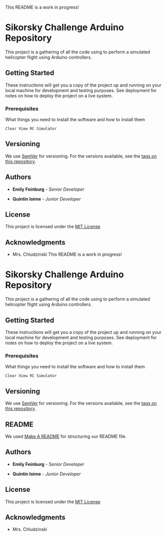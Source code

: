 This README is a work in progress!

# Sikorsky Challenge Arduino Repository

This project is a gathering of all the code using to perform a simulated helicopter flight using Arduino controllers.

## Getting Started

These instructions will get you a copy of the project up and running on your local machine for development and testing purposes. See deployment for notes on how to deploy the project on a live system.

### Prerequisites

What things you need to install the software and how to install them

```
Clear View RC Simulator
```

## Versioning

We use [SemVer](http://semver.org/) for versioning. For the versions available, see the [tags on this repository](https://github.com/your/project/tags). 

## Authors

* **Emily Feinburg** - *Senior Developer*

* **Quintin Ioime** - *Junior Developer*

## License

This project is licensed under the [MIT License](https://www.mit.edu/~amini/LICENSE.md)

## Acknowledgments

* Mrs. Chludzinski
This README is a work in progress!

# Sikorsky Challenge Arduino Repository

This project is a gathering of all the code using to perform a simulated helicopter flight using Arduino controllers.

## Getting Started

These instructions will get you a copy of the project up and running on your local machine for development and testing purposes. See deployment for notes on how to deploy the project on a live system.

### Prerequisites

What things you need to install the software and how to install them

```
Clear View RC Simulator
```

## Versioning

We use [SemVer](http://semver.org/) for versioning. For the versions available, see the [tags on this repository](https://github.com/your/project/tags).

## README

We used [Make A README](https://www.makeareadme.com/) for structuring our README file.  

## Authors

* **Emily Feinburg** - *Senior Developer*

* **Quintin Ioime** - *Junior Developer*

## License

This project is licensed under the [MIT License](https://www.mit.edu/~amini/LICENSE.md)

## Acknowledgments

* Mrs. Chludzinski
